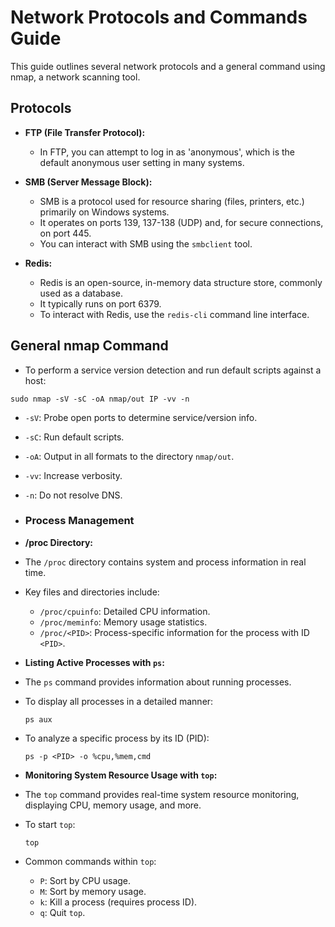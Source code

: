 # Network Protocols and Commands Guide

This guide outlines several network protocols and a general command using nmap, a network scanning tool.

## Protocols

- **FTP (File Transfer Protocol):**
  - In FTP, you can attempt to log in as 'anonymous', which is the default anonymous user setting in many systems.

- **SMB (Server Message Block):**
  - SMB is a protocol used for resource sharing (files, printers, etc.) primarily on Windows systems.
  - It operates on ports 139, 137-138 (UDP) and, for secure connections, on port 445.
  - You can interact with SMB using the `smbclient` tool.

- **Redis:**
  - Redis is an open-source, in-memory data structure store, commonly used as a database.
  - It typically runs on port 6379.
  - To interact with Redis, use the `redis-cli` command line interface.

## General nmap Command

- To perform a service version detection and run default scripts against a host:
```
sudo nmap -sV -sC -oA nmap/out IP -vv -n
```
- `-sV`: Probe open ports to determine service/version info.
- `-sC`: Run default scripts.
- `-oA`: Output in all formats to the directory `nmap/out`.
- `-vv`: Increase verbosity.
- `-n`: Do not resolve DNS.

- ### Process Management

- **/proc Directory:**
- The `/proc` directory contains system and process information in real time.
- Key files and directories include:
  - `/proc/cpuinfo`: Detailed CPU information.
  - `/proc/meminfo`: Memory usage statistics.
  - `/proc/<PID>`: Process-specific information for the process with ID `<PID>`.

- **Listing Active Processes with `ps`:**
- The `ps` command provides information about running processes.
- To display all processes in a detailed manner:
  ```
  ps aux
  ```
- To analyze a specific process by its ID (PID):
  ```
  ps -p <PID> -o %cpu,%mem,cmd
  ```

- **Monitoring System Resource Usage with `top`:**
- The `top` command provides real-time system resource monitoring, displaying CPU, memory usage, and more.
- To start `top`:
  ```
  top
  ```
- Common commands within `top`:
  - `P`: Sort by CPU usage.
  - `M`: Sort by memory usage.
  - `k`: Kill a process (requires process ID).
  - `q`: Quit `top`.



